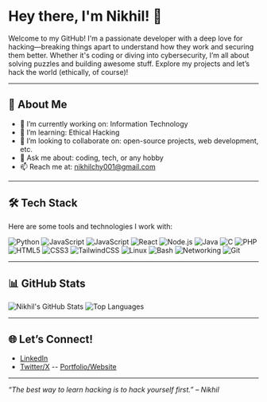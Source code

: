 # Hey there, I'm Nikhil! 👋

Welcome to my GitHub! I'm a passionate developer with a deep love for hacking—breaking things apart to understand how they work and securing them better. Whether it's coding or diving into cybersecurity, I’m all about solving puzzles and building awesome stuff. Explore my projects and let’s hack the world (ethically, of course)!

---

## 🌟 About Me
- 🔭 I’m currently working on: Information Technology
- 🌱 I’m learning: Ethical Hacking
- 👯 I’m looking to collaborate on: open-source projects, web development, etc.
- 💬 Ask me about: coding, tech, or any hobby
- 📫 Reach me at: nikhilchy001@gmail.com

---

## 🛠️ Tech Stack
Here are some tools and technologies I work with:

![Python](https://img.shields.io/badge/-Python-3776AB?style=flat&logo=python&logoColor=white)
![JavaScript](https://img.shields.io/badge/-JavaScript-F7DF1E?style=flat&logo=javascript&logoColor=black)
![JavaScript](https://img.shields.io/badge/-JavaScript-F7DF1E?style=flat&logo=javascript&logoColor=black)
![React](https://img.shields.io/badge/-React-61DAFB?style=flat&logo=react&logoColor=black)
![Node.js](https://img.shields.io/badge/-Node.js-339933?style=flat&logo=node.js&logoColor=white)
![Java](https://img.shields.io/badge/-Java-007396?style=flat&logo=java&logoColor=white)
![C](https://img.shields.io/badge/-C-A8B9CC?style=flat&logo=c&logoColor=white)
![PHP](https://img.shields.io/badge/-PHP-777BB4?style=flat&logo=php&logoColor=white)
![HTML5](https://img.shields.io/badge/-HTML5-E34F26?style=flat&logo=html5&logoColor=white)
![CSS3](https://img.shields.io/badge/-CSS3-1572B6?style=flat&logo=css3&logoColor=white)
![TailwindCSS](https://img.shields.io/badge/-TailwindCSS-38B2AC?style=flat&logo=tailwind-css&logoColor=white)
![Linux](https://img.shields.io/badge/-Linux-FCC624?style=flat&logo=linux&logoColor=black)
![Bash](https://img.shields.io/badge/-Bash-4EAA25?style=flat&logo=gnu-bash&logoColor=white)
![Networking](https://img.shields.io/badge/-Computer%20Networking-007ACC?style=flat&logo=cisco&logoColor=white)
![Git](https://img.shields.io/badge/-Git-F05032?style=flat&logo=git&logoColor=white)

---

## 📊 GitHub Stats
![Nikhil's GitHub Stats](https://github-readme-stats.vercel.app/api?username=Nikhil-CH001&show_icons=true&theme=radical)
![Top Languages](https://github-readme-stats.vercel.app/api/top-langs/?username=Nikhil-CH001&layout=compact&theme=radical)

---

## 🌐 Let’s Connect!
- [LinkedIn](https://www.linkedin.com/in/nikhil-chaudhary-4595b0345)
- [Twitter/X](https://x.com/Nikhil_CH001)
-- [Portfolio/Website](https://yourwebsite.com)

---

*“The best way to learn hacking is to hack yourself first.” – Nikhil*
